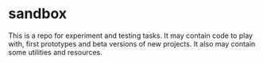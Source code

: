 # sandbox
This is a repo for experiment and testing tasks. It may contain code to play with, first prototypes and beta versions of new projects. It also may contain some utilities and resources.
